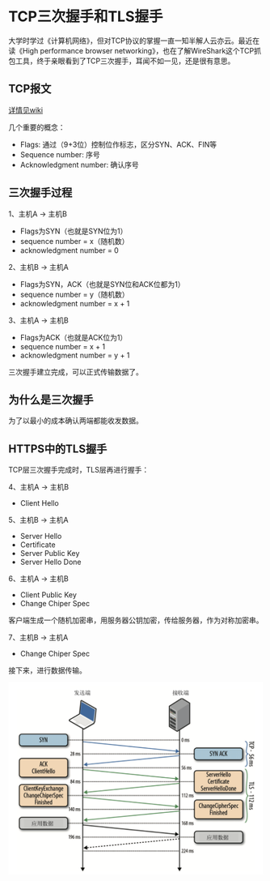 # TCP三次握手和TLS握手

大学时学过《计算机网络》，但对TCP协议的掌握一直一知半解人云亦云。最近在读《High performance browser networking》，也在了解WireShark这个TCP抓包工具，终于亲眼看到了TCP三次握手，耳闻不如一见，还是很有意思。

## TCP报文

[详情见wiki](https://en.wikipedia.org/wiki/Transmission_Control_Protocol)

几个重要的概念：

* Flags: 通过（9+3位）控制位作标志，区分SYN、ACK、FIN等
* Sequence number: 序号
* Acknowledgment number: 确认序号

## 三次握手过程

1、主机A -> 主机B

* Flags为SYN（也就是SYN位为1）
* sequence number = x（随机数）
* acknowledgment number = 0

2、主机B -> 主机A

* Flags为SYN，ACK（也就是SYN位和ACK位都为1）
* sequence number = y（随机数）
* acknowledgment number = x + 1

3、主机A -> 主机B

* Flags为ACK（也就是ACK位为1）
* sequence number = x + 1
* acknowledgment number = y + 1

三次握手建立完成，可以正式传输数据了。

## 为什么是三次握手

为了以最小的成本确认两端都能收发数据。

## HTTPS中的TLS握手

TCP层三次握手完成时，TLS层再进行握手：

4、主机A -> 主机B

* Client Hello

5、主机B -> 主机A

* Server Hello
* Certificate
* Server Public Key
* Server Hello Done

6、主机A -> 主机B

* Client Public Key
* Change Chiper Spec

客户端生成一个随机加密串，用服务器公钥加密，传给服务器，作为对称加密串。

7、主机B -> 主机A

* Change Chiper Spec

接下来，进行数据传输。

![](/assets/tls-handshake.png)